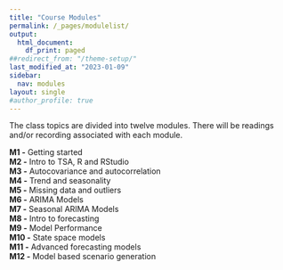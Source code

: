 ```yaml
---
title: "Course Modules"
permalink: /_pages/modulelist/
output:
  html_document:
    df_print: paged
##redirect_from: "/theme-setup/"
last_modified_at: "2023-01-09"
sidebar:
  nav: modules
layout: single
#author_profile: true
---
```


The class topics are divided into twelve modules. There will be readings and/or recording associated with each module.

**M1 -** Getting started <br>
**M2 -** Intro to TSA, R and RStudio <br>
**M3 -** Autocovariance and autocorrelation <br>
**M4 -** Trend and seasonality  <br>
**M5 -** Missing data and outliers <br>
**M6 -** ARIMA Models <br>
**M7 -** Seasonal ARIMA Models <br>
**M8 -** Intro to forecasting <br>
**M9 -** Model Performance <br>
**M10 -** State space models <br>
**M11 -** Advanced forecasting models <br>
**M12 -** Model based scenario generation <br>

